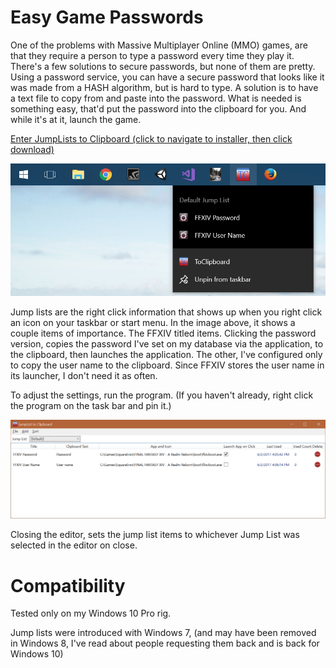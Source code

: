 # Easy Game Passwords
One of the problems with Massive Multiplayer Online (MMO) games, are that they require a person to type a password every time they play it. There's a few solutions to secure passwords, but none of them are pretty. Using a password service, you can have a secure password that looks like it was made from a HASH algorithm, but is hard to type. A solution is to have a text file to copy from and paste into the password. What is needed is something easy, that'd put the password into the clipboard for you. And while it's at it, launch the game.

[Enter JumpLists to Clipboard (click to navigate to installer, then click download)](Releases/ToClipboard.msi)

![To Clipboard](/resources/ToClipboard.png?raw=true "To Clipboard")

Jump lists are the right click information that shows up when you right click an icon on your taskbar or start menu. In the image above, it shows a couple items of importance. The FFXIV titled items. Clicking the password version, copies the password I've set on my database via the application, to the clipboard, then launches the application. The other, I've configured only to copy the user name to the clipboard. Since FFXIV stores the user name in its launcher, I don't need it as often.

To adjust the settings, run the program. (If you haven't already, right click the program on the task bar and pin it.)

![To Clipboard Editor](/resources/Editor.png?raw=true "To Clipboard Editor")

Closing the editor, sets the jump list items to whichever Jump List was selected in the editor on close.

# Compatibility

Tested only on my Windows 10 Pro rig.

Jump lists were introduced with Windows 7, (and may have been removed in Windows 8, I've read about people requesting them back and is back for Windows 10)
